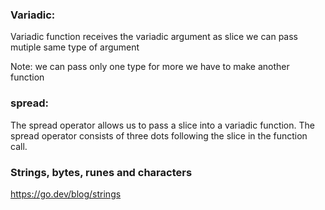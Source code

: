### Variadic:
Variadic function receives the variadic argument as slice we can pass mutiple same type of argument 

Note: we can pass only one  type for more we have to make another function

### spread:
The spread operator allows us to pass a slice into a variadic function. The spread operator consists of three dots following the slice in the function call.

### Strings, bytes, runes and characters
https://go.dev/blog/strings